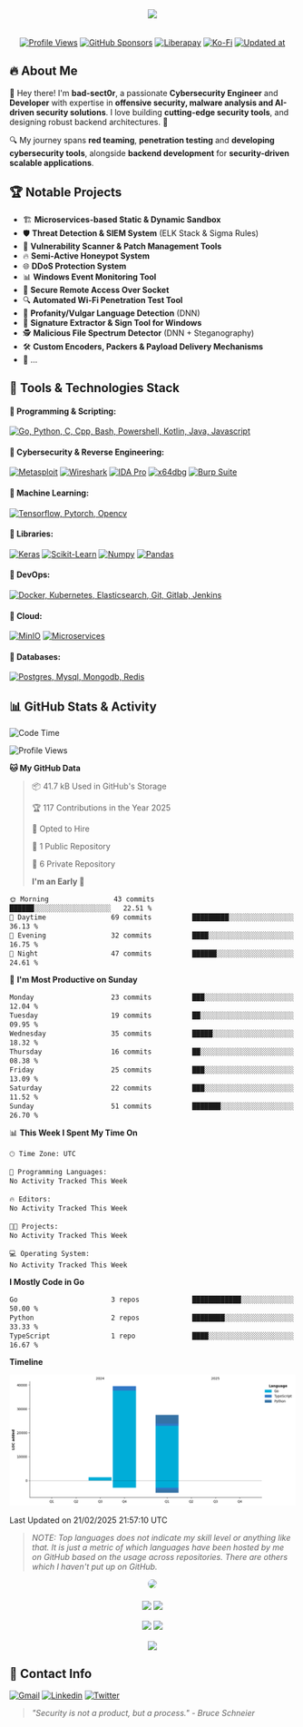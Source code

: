 <div align="center">
  <a href="#"><img src="https://readme-typing-svg.demolab.com/?lines=Cybersecurity%20Researcher%20| Malware%20Analyst;Red%20Team%20Operator%20|%20Pentester;Security%20Engineer%20|%20Secure%20Application%20Developer;Machine%20Learning%20Enthusiast;&font=Oxanium%20Code&center=true&vCenter=true&width=700&height=30&duration=4000&pause=1000&color=FF0000&size=24"/></a>
</div>

<br>

<div align="center">

[![Profile Views](https://komarev.com/ghpvc/?username=bad-sect0r&color=red&style=flat-square)](#) [![GitHub Sponsors](https://img.shields.io/badge/sponsor-30363D?logo=GitHub-Sponsors&logoColor=#EA4AAA)](https://github.com/sponsors/bad-sect0r) [![Liberapay](https://img.shields.io/badge/Liberapay-F6C915?logo=liberapay&logoColor=black)](https://liberapay.com/bad-sect0r) [![Ko-Fi](https://img.shields.io/badge/Ko--fi-F16061?logo=ko-fi&logoColor=white)](https://ko-fi.com/bad_sect0r) [![Updated at](https://img.shields.io/github/last-commit/bad-sect0r/bad-sect0r)](#)

</div>

## 🔥 About Me

👋 Hey there! I'm **bad-sect0r**, a passionate **Cybersecurity Engineer** and **Developer** with expertise in **offensive security, malware analysis and AI-driven security solutions**.
I love building **cutting-edge security tools**, and designing robust backend architectures. 🚀

🔍 My journey spans **red teaming**, **penetration testing** and **developing cybersecurity tools**, alongside **backend development** for **security-driven scalable applications**.

## 🏆 Notable Projects

- 🏗️ **Microservices-based Static & Dynamic Sandbox**
- 🛡️ **Threat Detection & SIEM System** (ELK Stack & Sigma Rules)
- 🦠 **Vulnerability Scanner & Patch Management Tools**
- 🔥 **Semi-Active Honeypot System**
- 🌐 **DDoS Protection System**
- 📊 **Windows Event Monitoring Tool**
- 📡 **Secure Remote Access Over Socket**
- 🔍 **Automated Wi-Fi Penetration Test Tool**
- 📜 **Profanity/Vulgar Language Detection** (DNN)
- 🚀 **Signature Extractor & Sign Tool for Windows**
- 🕵️ **Malicious File Spectrum Detector** (DNN + Steganography)
- 🛠️ **Custom Encoders, Packers & Payload Delivery Mechanisms**
- 🦦 ...

## 🚀 Tools & Technologies Stack

#### 🔹 Programming & Scripting:

[![Go, Python, C, Cpp, Bash, Powershell, Kotlin, Java, Javascript](https://skillicons.dev/icons?i=go,python,c,cpp,bash,powershell,kotlin,java,javascript&theme=dark)](#-programming--scripting)

#### 🔹 Cybersecurity & Reverse Engineering:

[![Metasploit](https://img.shields.io/badge/-Metasploit-0277BD?style=for-the-badge&logo=metasploit&logoColor=white)](#-cybersecurity--reverse-engineering) [![Wireshark](https://img.shields.io/badge/-Wireshark-1679A7?style=for-the-badge&logo=wireshark&logoColor=white)](#-cybersecurity--reverse-engineering) [![IDA Pro](https://img.shields.io/badge/-IDA%20Pro-001428?style=for-the-badge&logoColor=white)](#-cybersecurity--reverse-engineering) [![x64dbg](https://img.shields.io/badge/-x64dbg-003366?style=for-the-badge&logoColor=white)](#-cybersecurity--reverse-engineering) [![Burp Suite](https://img.shields.io/badge/-Burp%20Suite-FF6F00?style=for-the-badge&logo=burp-suite&logoColor=white)](#-cybersecurity--reverse-engineering)

#### 🔹 Machine Learning:

[![Tensorflow, Pytorch, Opencv](https://skillicons.dev/icons?i=tensorflow,pytorch,opencv)](#-machine-learning)

#### 🔹 Libraries:

[![Keras](https://img.shields.io/badge/Keras-D00000?style=for-the-badge&logo=keras&logoColor=white)](#-libraries) [![Scikit-Learn](https://img.shields.io/badge/Scikit%20Learn-F7931E?style=for-the-badge&logo=scikit-learn&logoColor=white)](#-libraries) [![Numpy](https://img.shields.io/badge/Numpy-013243?style=for-the-badge&logo=numpy&logoColor=white)](#-libraries) [![Pandas](https://img.shields.io/badge/Pandas-150458?style=for-the-badge&logo=pandas&logoColor=white)](#-libraries)

#### 🔹 DevOps:

[![Docker, Kubernetes, Elasticsearch, Git, Gitlab, Jenkins](https://skillicons.dev/icons?i=docker,kubernetes,elasticsearch,git,gitlab,jenkins)](#-devops)

#### 🔹 Cloud:

[![MinIO](https://img.shields.io/badge/MinIO-990000?style=for-the-badge&logo=minio&logoColor=white)](#-cloud) [![Microservices](https://img.shields.io/badge/-Microservices-FF9900?style=for-the-badge&logo=microservices&logoColor=white)](#-cloud)

#### 🔹 Databases:

[![Postgres, Mysql, Mongodb, Redis](https://skillicons.dev/icons?i=postgres,mysql,mongodb,redis)](#-databases)

## 📊 GitHub Stats & Activity

<!--START_SECTION:waka-->

![Code Time](http://img.shields.io/badge/Code%20Time-0%20secs-blue)

![Profile Views](http://img.shields.io/badge/Profile%20Views-11-blue)

**🐱 My GitHub Data**

> 📦 41.7 kB Used in GitHub's Storage
>
> 🏆 117 Contributions in the Year 2025
>
> 💼 Opted to Hire
>
> 📜 1 Public Repository
>
> 🔑 6 Private Repository
>
> **I'm an Early 🐤**

```text
🌞 Morning                43 commits          ██████░░░░░░░░░░░░░░░░░░░   22.51 %
🌆 Daytime                69 commits          █████████░░░░░░░░░░░░░░░░   36.13 %
🌃 Evening                32 commits          ████░░░░░░░░░░░░░░░░░░░░░   16.75 %
🌙 Night                  47 commits          ██████░░░░░░░░░░░░░░░░░░░   24.61 %
```

📅 **I'm Most Productive on Sunday**

```text
Monday                   23 commits          ███░░░░░░░░░░░░░░░░░░░░░░   12.04 %
Tuesday                  19 commits          ██░░░░░░░░░░░░░░░░░░░░░░░   09.95 %
Wednesday                35 commits          █████░░░░░░░░░░░░░░░░░░░░   18.32 %
Thursday                 16 commits          ██░░░░░░░░░░░░░░░░░░░░░░░   08.38 %
Friday                   25 commits          ███░░░░░░░░░░░░░░░░░░░░░░   13.09 %
Saturday                 22 commits          ███░░░░░░░░░░░░░░░░░░░░░░   11.52 %
Sunday                   51 commits          ███████░░░░░░░░░░░░░░░░░░   26.70 %
```

📊 **This Week I Spent My Time On**

```text
🕑︎ Time Zone: UTC

💬 Programming Languages:
No Activity Tracked This Week

🔥 Editors:
No Activity Tracked This Week

🐱‍💻 Projects:
No Activity Tracked This Week

💻 Operating System:
No Activity Tracked This Week
```

**I Mostly Code in Go**

```text
Go                       3 repos             ████████████░░░░░░░░░░░░░   50.00 %
Python                   2 repos             ████████░░░░░░░░░░░░░░░░░   33.33 %
TypeScript               1 repo              ████░░░░░░░░░░░░░░░░░░░░░   16.67 %
```

**Timeline**

![Lines of Code chart](https://raw.githubusercontent.com/bad-sect0r/bad-sect0r/main/assets/bar_graph.png)

Last Updated on 21/02/2025 21:57:10 UTC

<!--END_SECTION:waka-->

> _NOTE: Top languages does not indicate my skill level or anything like that. It is just a metric of which languages have been hosted by me on GitHub based on the usage across repositories. There are others which I haven't put up on GitHub._



<div align="center">
  <a href="#-github-stats--activity"><img style="border-radius: 16px" src="https://github-readme-activity-graph.vercel.app/graph?username=bad-sect0r&theme=github" /></a>
</div>
<br>
<div align="center">
  <a href="#-github-stats--activity"><img align="center" style="height: 8rem" src="https://github-readme-stats.vercel.app/api/top-langs/?username=bad-sect0r&theme=nord&hide_border=true&layout=compact" /></a>
  <a href="#-github-stats--activity"><img align="center" style="height: 8rem" src="https://github-readme-stats.vercel.app/api/wakatime?username=bad_sect0r&theme=nord&hide_border=true" /></a>
</div>
<br>
<div align="center">
  <a href="#-github-stats--activity"><img align="center" style="height: 8rem" src="https://github-readme-stats.vercel.app/api?username=bad-sect0r&theme=nord&hide_border=true&hide_title=true&show_icons=true&rank_icon=github" /></a>
  <a href="#-github-stats--activity"><img align="center" style="height: 8rem" src="https://streak-stats.demolab.com/?user=bad-sect0r&theme=nord&hide_border=true"/></a>
</div>
<br>
<div align="center">
  <a href="#-github-stats--activity"><img align="center" src="https://github-profile-trophy.vercel.app/?username=bad-sect0r&theme=nord&no-frame=true&margin-w=15&margin-h=15&column=-1&rank=SECRET,SSS,SS,S,AAA,AA,A,B,C"/></a>
</div>

## 📡 Contact Info

<div>

[![Gmail](https://skillicons.dev/icons?i=gmail&theme=dark)](mailto:amir.m.amiirii@gmail.com) [![Linkedin](https://skillicons.dev/icons?i=linkedin&theme=dark)](https://linkedin.com/in/am-amiri) [![Twitter](https://skillicons.dev/icons?i=twitter&theme=dark)](https://twitter.com/_xaMirx_)

</div>

> _"Security is not a product, but a process." - Bruce Schneier_
